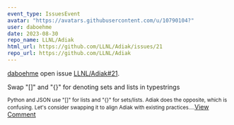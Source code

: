 ```yaml
---
event_type: IssuesEvent
avatar: "https://avatars.githubusercontent.com/u/10790104?"
user: daboehme
date: 2023-08-30
repo_name: LLNL/Adiak
html_url: https://github.com/LLNL/Adiak/issues/21
repo_url: https://github.com/LLNL/Adiak
---
```


<a href='https://github.com/daboehme' target='_blank'>daboehme</a> open issue <a href='https://github.com/LLNL/Adiak/issues/21' target='_blank'>LLNL/Adiak#21</a>.

<p>Swap "[]" and "{}" for denoting sets and lists in typestrings</p><small>Python and JSON use "[]" for lists and "{}" for sets/lists. Adiak does the opposite, which is confusing. Let's consider swapping it to align Adiak with existing practices....</small><a href='https://github.com/LLNL/Adiak/issues/21' target='_blank'>View Comment</a>